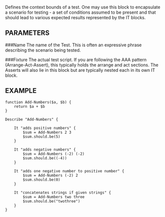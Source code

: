 Defines the context bounds of a test. One may use this block to 
encapsulate a scenario for testing - a set of conditions assumed
to be present and that should lead to various expected results
represented by the IT blocks.

PARAMETERS
-------------
###Name
The name of the Test. This is often an expressive phrase describing the scenario being tested.

###Fixture
The actual test script. If you are following the AAA pattern (Arrange-Act-Assert), this 
typically holds the arrange and act sections. The Asserts will also lie in this block but are 
typically nested each in its own IT block.

EXAMPLE
----------
````
function Add-Numbers($a, $b) {
    return $a + $b
}

Describe "Add-Numbers" {

    It "adds positive numbers" {
        $sum = Add-Numbers 2 3
        $sum.should.be(5)
    }

    It "adds negative numbers" {
        $sum = Add-Numbers (-2) (-2)
        $sum.should.be((-4))
    }

    It "adds one negative number to positive number" {
        $sum = Add-Numbers (-2) 2
        $sum.should.be(0)
    }

    It "concatenates strings if given strings" {
        $sum = Add-Numbers two three
        $sum.should.be("twothree")
    }
}
````